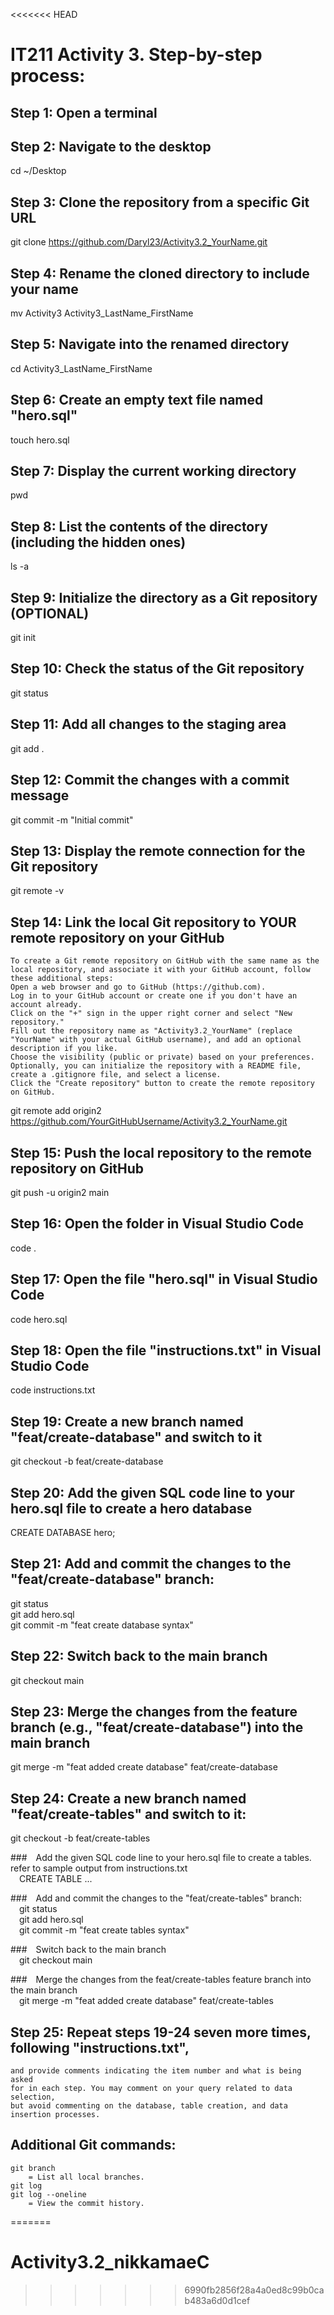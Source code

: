 <<<<<<< HEAD
# IT211 Activity 3. Step-by-step process:

## Step 1: Open a terminal
## Step 2: Navigate to the desktop
cd ~/Desktop

## Step 3: Clone the repository from a specific Git URL
git clone https://github.com/Daryl23/Activity3.2_YourName.git

## Step 4: Rename the cloned directory to include your name
mv Activity3 Activity3_LastName_FirstName

## Step 5: Navigate into the renamed directory
cd Activity3_LastName_FirstName

## Step 6: Create an empty text file named "hero.sql"
touch hero.sql

## Step 7: Display the current working directory
pwd

## Step 8: List the contents of the directory (including the hidden ones)
ls -a

## Step 9: Initialize the directory as a Git repository (OPTIONAL)
git init

## Step 10: Check the status of the Git repository
git status

## Step 11: Add all changes to the staging area
git add .

## Step 12: Commit the changes with a commit message
git commit -m "Initial commit"

## Step 13: Display the remote connection for the Git repository
git remote -v

## Step 14: Link the local Git repository to YOUR remote repository on your GitHub
	
	To create a Git remote repository on GitHub with the same name as the local repository, and associate it with your GitHub account, follow these additional steps:
	Open a web browser and go to GitHub (https://github.com).
	Log in to your GitHub account or create one if you don't have an account already.
	Click on the "+" sign in the upper right corner and select "New repository."
	Fill out the repository name as "Activity3.2_YourName" (replace "YourName" with your actual GitHub username), and add an optional description if you like.
	Choose the visibility (public or private) based on your preferences.
	Optionally, you can initialize the repository with a README file, create a .gitignore file, and select a license.
	Click the "Create repository" button to create the remote repository on GitHub.

git remote add origin2 https://github.com/YourGitHubUsername/Activity3.2_YourName.git

## Step 15: Push the local repository to the remote repository on GitHub
git push -u origin2 main

## Step 16: Open the folder in Visual Studio Code
code .

## Step 17: Open the file "hero.sql" in Visual Studio Code
code hero.sql

## Step 18: Open the file "instructions.txt" in Visual Studio Code
code instructions.txt

## Step 19: Create a new branch named "feat/create-database" and switch to it
git checkout -b feat/create-database

## Step 20: Add the given SQL code line to your hero.sql file to create a hero database
CREATE DATABASE hero;

## Step 21: Add and commit the changes to the "feat/create-database" branch:
git status <br>
git add hero.sql <br>
git commit -m "feat create database syntax"

## Step 22: Switch back to the main branch
git checkout main

## Step 23: Merge the changes from the feature branch (e.g., "feat/create-database") into the main branch
git merge -m "feat added create database" feat/create-database

## Step 24: Create a new branch named "feat/create-tables" and switch to it:
git checkout -b feat/create-tables

###&emsp;Add the given SQL code line to your hero.sql file to create a tables. refer to sample output from instructions.txt <br>
&emsp;CREATE TABLE ...

###&emsp;Add and commit the changes to the "feat/create-tables" branch: <br>
&emsp;git status <br>
&emsp;git add hero.sql <br>
&emsp;git commit -m "feat create tables syntax" <br>

###&emsp;Switch back to the main branch <br>
&emsp;git checkout main <br>

###&emsp;Merge the changes from the feat/create-tables feature branch into the main branch <br>
&emsp;git merge -m "feat added create database" feat/create-tables <br>

## Step 25: Repeat steps 19-24 seven more times, following "instructions.txt", 
	and provide comments indicating the item number and what is being asked 
	for in each step. You may comment on your query related to data selection, 
	but avoid commenting on the database, table creation, and data insertion processes.

## Additional Git commands:
	git branch
		= List all local branches.
	git log
	git log --oneline
		= View the commit history.
=======
# Activity3.2_nikkamaeC
>>>>>>> 6990fb2856f28a4a0ed8c99b0cab483a6d0d1cef
